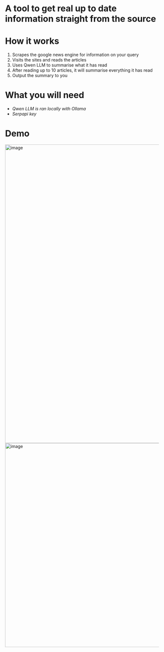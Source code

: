 # A tool to get real up to date information straight from the source

# How it works
1. Scrapes the google news engine for information on your query
2. Visits the sites and reads the articles
3. Uses Qwen LLM to summarise what it has read
4. After reading up to 10 articles, it will summarise everything it has read
5. Output the summary to you

# What you will need
- *Qwen LLM is ran locally with Ollama*
- *Serpapi key*

# Demo
<img width="734" height="979" alt="image" src="https://github.com/user-attachments/assets/e401d78c-4395-481e-987f-8de89eae16b2" />
<img width="965" height="669" alt="image" src="https://github.com/user-attachments/assets/882561d7-ea55-45e7-87c1-ee89681d4c69" />

